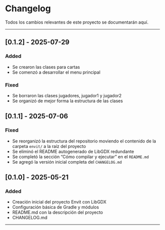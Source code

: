 # Changelog

Todos los cambios relevantes de este proyecto se documentarán aquí.  

---
## [0.1.2] - 2025-07-29
### Added
- Se crearon las clases para cartas
- Se comenzó a desarrollar el menu principal
### Fixed
- Se borraron las clases jugadores, jugador1 y jugador2
- Se organizó de mejor forma la estructura de las clases

## [0.1.1] - 2025-07-06

### Fixed
- Se reorganizó la estructura del repositorio moviendo el contenido de la carpeta `envit/` a la raíz del proyecto
- Se eliminó el README autogenerado de LibGDX redundante
- Se completó la sección “Cómo compilar y ejecutar” en el `README.md`
- Se agregó la versión inicial completa del `CHANGELOG.md`

## [0.1.0] - 2025-05-21

### Added
- Creación inicial del proyecto Envit con LibGDX
- Configuración básica de Gradle y módulos
- README.md con la descripción del proyecto
- CHANGELOG.md

---
